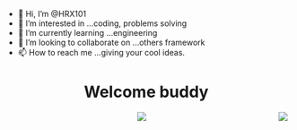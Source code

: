 - 👋 Hi, I’m @HRX101
- 👀 I’m interested in ...coding, problems solving 
- 🌱 I’m currently learning ...engineering 
- 💞️ I’m looking to collaborate on ...others framework 
- 📫 How to reach me ...giving your cool ideas. 

<!---
HRX101/HRX101 is a ✨ special ✨ repository because its `README.md` (this file) appears on your GitHub profile.
You can click the Preview link to take a look at your changes.
--->
<center>
<h1>Welcome buddy</h1>
<img src="https://media.tenor.com/images/84fd3bdacf65d4306ead414fcf2a16f6/tenor.gif">     <img src="https://i.pinimg.com/originals/b8/1e/e3/b81ee3f6ff6d2561f97f3fe2b1722269.gif" style="position:relative;float:right;">
</center>

